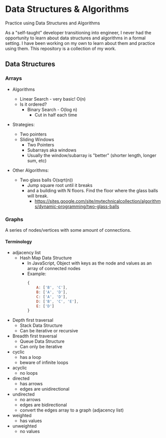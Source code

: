 # Data Structures & Algorithms
Practice using Data Structures and Algorithms

As a "self-taught" developer transitioning into engineer, I never had the opportunity to learn about data structures and algorithms in a formal setting. I have been working on my own to learn about them and practice using them. This repository is a collection of my work.

## Data Structures

### Arrays

- Algorithms
    - Linear Search - very basic! O(n)
    - Is it ordered?
        - Binary Search - O(log n)
            - Cut in half each time

- Strategies:
    - Two pointers
    - Sliding Windows
        - Two Pointers
        - Subarrays aka windows
        - Usually the window/subarray is "better" (shorter length, longer sum, etc)

 - Other Algorithms:
    - Two glass balls O(sqrt(n))
        - Jump square root until it breaks
        - and a building with N floors. Find the floor where the glass balls will break.
            - https://sites.google.com/site/mytechnicalcollection/algorithms/dynamic-programming/two-glass-balls



### Graphs
A series of nodes/vertices with some amount of connections.

#### Terminology
- adjacency list
    - Hash Map Data Structure
        - In JavaScript, Object with keys as the node and values as an array of connected nodes
        - Example:
            ```js
            {
                A: ['B', 'C'],
                B: ['A', 'D'],
                C: ['A', 'D'],
                D: ['B', 'C', 'E'],
                E: ['D']
            }
            ```
- Depth first traversal
    - Stack Data Structure
    - Can be iterative or recursive
- Breadth first traversal
    - Queue Data Structure
    - Can only be iterative
- cyclic
    - has a loop
    - beware of infinite loops
- acyclic
    - no loops
- directed
    - has arrows
    - edges are unidirectional
- undirected
    - no arrows
    - edges are bidirectional
    - convert the edges array to a graph (adjacency list)
- weighted
    - has values
- unweighted
    - no values